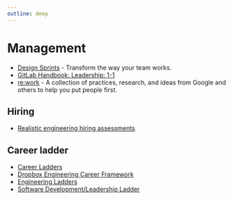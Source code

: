 ```yaml
---
outline: deep
---
```


# Management

- [Design Sprints](https://designsprintkit.withgoogle.com/) - Transform the way your team works.
- [GitLab Handbook: Leadership: 1-1](https://about.gitlab.com/handbook/leadership/1-1/)
- [re:work](https://rework.withgoogle.com/) - A collection of practices, research, and ideas from Google and others to help you put people first.

## Hiring

- [Realistic engineering hiring assessments](https://www.trytapioca.com/library-of-assessments)

## Career ladder

- [Career Ladders](https://career-ladders.dev/)
- [Dropbox Engineering Career Framework](https://dropbox.github.io/dbx-career-framework/)
- [Engineering Ladders](http://www.engineeringladders.com/)
- [Software Development/Leadership Ladder](https://docs.google.com/spreadsheets/d/1k4sO6pyCl_YYnf0PAXSBcX776rNcTjSOqDxZ5SDty-4/edit#gid=0)
